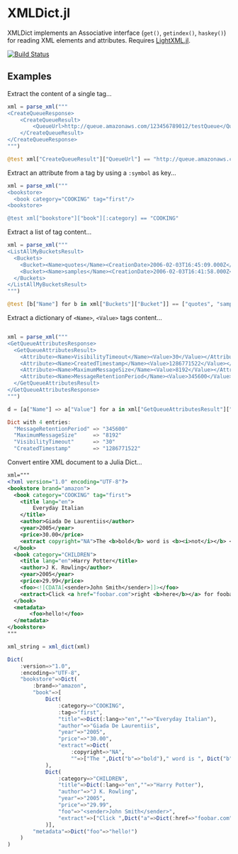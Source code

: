 # XMLDict.jl

XMLDict implements an Associative interface (`get()`, `getindex()`,
`haskey()`) for reading XML elements and attributes.
Requires [LightXML.jl](https://github.com/JuliaLang/LightXML.jl).

[![Build Status](https://travis-ci.org/samoconnor/XMLDict.jl.svg)](https://travis-ci.org/samoconnor/XMLDict.jl)

## Examples

Extract the content of a single tag...

```julia
xml = parse_xml("""
<CreateQueueResponse>
    <CreateQueueResult>
        <QueueUrl>http://queue.amazonaws.com/123456789012/testQueue</QueueUrl>
    </CreateQueueResult>
</CreateQueueResponse>
""")

@test xml["CreateQueueResult"]["QueueUrl"] == "http://queue.amazonaws.com/123456789012/testQueue"
```

Extract an attribute from a tag by using a `:symbol` as key...

```julia
xml = parse_xml("""
<bookstore>
  <book category="COOKING" tag="first"/>
<bookstore>

@test xml["bookstore"]["book"][:category] == "COOKING"
```


Extract a list of tag content...

```julia
xml = parse_xml("""
<ListAllMyBucketsResult>
  <Buckets>
    <Bucket><Name>quotes</Name><CreationDate>2006-02-03T16:45:09.000Z</CreationDate></Bucket>
    <Bucket><Name>samples</Name><CreationDate>2006-02-03T16:41:58.000Z</CreationDate></Bucket>
  </Buckets>
</ListAllMyBucketsResult>
""")

@test [b["Name"] for b in xml["Buckets"]["Bucket"]] == ["quotes", "samples"]
```

Extract a dictionary of `<Name>`, `<Value>` tags content...

```julia

xml = parse_xml("""
<GetQueueAttributesResponse>
  <GetQueueAttributesResult>
    <Attribute><Name>VisibilityTimeout</Name><Value>30</Value></Attribute>
    <Attribute><Name>CreatedTimestamp</Name><Value>1286771522</Value></Attribute>
    <Attribute><Name>MaximumMessageSize</Name><Value>8192</Value></Attribute>
    <Attribute><Name>MessageRetentionPeriod</Name><Value>345600</Value></Attribute>
  </GetQueueAttributesResult>
</GetQueueAttributesResponse>
""")

d = [a["Name"] => a["Value"] for a in xml["GetQueueAttributesResult"]["Attribute"]]

Dict with 4 entries:
  "MessageRetentionPeriod" => "345600"
  "MaximumMessageSize"     => "8192"
  "VisibilityTimeout"      => "30"
  "CreatedTimestamp"       => "1286771522"
```


Convert entire XML document to a Julia Dict...

```xml
xml="""
<?xml version="1.0" encoding="UTF-8"?>
<bookstore brand="amazon">
  <book category="COOKING" tag="first">
    <title lang="en">
        Everyday Italian
    </title>
    <author>Giada De Laurentiis</author>
    <year>2005</year>
    <price>30.00</price>
    <extract copyright="NA">The <b>bold</b> word is <b><i>not</i></b> <i>italic</i>.</extract>
  </book>
  <book category="CHILDREN">
    <title lang="en">Harry Potter</title>
    <author>J K. Rowling</author>
    <year>2005</year>
    <price>29.99</price>
    <foo><![CDATA[<sender>John Smith</sender>]]></foo>
    <extract>Click <a href="foobar.com">right <b>here</b></a> for foobar.</extract>
  </book>
  <metadata>
       <foo>hello!</foo>
  </metadata>
</bookstore>
"""
```

```julia
xml_string = xml_dict(xml)

Dict(
    :version=>"1.0",
    :encoding=>"UTF-8",
    "bookstore"=>Dict(
        :brand=>"amazon",
        "book"=>[
            Dict(
                :category=>"COOKING",
                :tag=>"first",
                "title"=>Dict(:lang=>"en",""=>"Everyday Italian"),
                "author"=>"Giada De Laurentiis",
                "year"=>"2005",
                "price"=>"30.00",
                "extract"=>Dict(
                    :copyright=>"NA",
                    ""=>["The ",Dict("b"=>"bold")," word is ", Dict("b"=>Dict("i"=>"not"))," ",Dict("i"=>"italic"),"."])
            ),
            Dict(
                :category=>"CHILDREN",
                "title"=>Dict(:lang=>"en",""=>"Harry Potter"),
                "author"=>"J K. Rowling",
                "year"=>"2005",
                "price"=>"29.99",
                "foo"=>"<sender>John Smith</sender>",
                "extract"=>["Click ",Dict("a"=>Dict(:href=>"foobar.com",""=>["right ",Dict("b"=>"here")]))," for foobar."]
            )],
        "metadata"=>Dict("foo"=>"hello!")
    )
)
```
